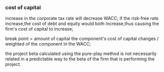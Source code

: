 ### cost of capital

increase in the corporate tax rate will decrease WACC;
if the risk-free rate increase,the cost of debt and equity would both increase,thus causing the firm's cost of capital to increase;

break point = amount of capital the component's cost of capital changes / weighted of the component in the WACC;

the project beta calculated using the pure-play method is not necessarily related in a predictable way to the beta of the firm that is performing the project.